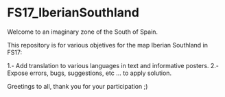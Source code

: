 # FS17_IberianSouthland
Welcome to an imaginary zone of the South of Spain.

This repository is for various objetives for the map Iberian Southland in FS17:

1.- Add translation to various languages in text and informative posters.
2.- Expose errors, bugs, suggestions, etc ... to apply solution.

Greetings to all, thank you for your participation ;)
